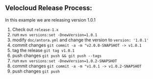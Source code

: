 ## Velocloud Release Process:
In this example we are releasing version 1.0.1

1) Check out `release-1.x`
2) run `mvn versions:set -DnewVersion=1.0.1` 
3) modify `doc/antora.yml` and change the version to `version: '1.0.1'`
4) commit changes `git commit -a -m "v2.0.0-SNAPSHOT -> v1.0.1`
5) tag the release `git tag v1.0.1`
6) push changes `git push && git push --tags`
7) run `mvn versions:set -DnewVersion=1.0.2-SNAPSHOT` 
9) commit changes `git commit -a -m "v1.0.1 -> v1.0.2-SNAPSHOT`
10) push changes `git push`
